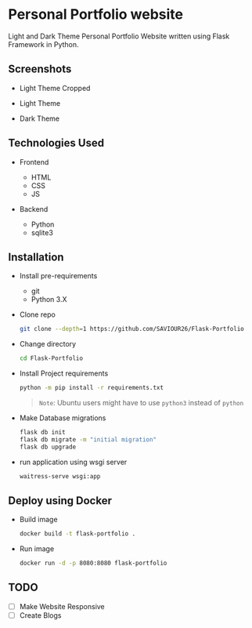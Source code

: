 # Personal Portfolio website

Light and Dark Theme Personal Portfolio Website written using Flask Framework in Python.

## Screenshots
- Light Theme Cropped

  
  
- Light Theme

  
- Dark Theme

  

## Technologies Used
- Frontend
    - HTML
    - CSS
    - JS

- Backend
    - Python
    - sqlite3

## Installation
- Install pre-requirements
    - git
    - Python 3.X

- Clone repo
    ```bash
    git clone --depth=1 https://github.com/SAVIOUR26/Flask-Portfolio
    ```

- Change directory
    ```bash
    cd Flask-Portfolio
    ```

- Install Project requirements
    ```bash
    python -m pip install -r requirements.txt
    ```
    > `Note`: Ubuntu users might have to use `python3` instead of `python`

- Make Database migrations
    ```bash
    flask db init
    flask db migrate -m "initial migration"
    flask db upgrade
    ```

- run application using wsgi server
    ```bash
    waitress-serve wsgi:app
    ```

## Deploy using Docker
- Build image
  ```bash
  docker build -t flask-portfolio .
  ```
- Run image
  ```bash
  docker run -d -p 8080:8080 flask-portfolio
  ```

## TODO
- [ ] Make Website Responsive
- [ ] Create Blogs
